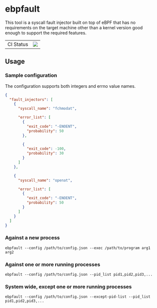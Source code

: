 # ebpfault

This tool is a syscall fault injector built on top of eBPF that has no requirements on the target machine other than a kernel version good enough to support the required features.

| | |
|-|-|
| CI Status | ![](https://github.com/trailofbits/ebpfault/workflows/Linux/badge.svg) |

## Usage

### Sample configuration

The configuration supports both integers and errno value names.

```json
{
  "fault_injectors": [
    {
      "syscall_name": "fchmodat",

      "error_list": [
        {
          "exit_code": "-ENOENT",
          "probability": 50
        },

        {
          "exit_code": -100,
          "probability": 30
        }
      ]
    },

    {
      "syscall_name": "openat",

      "error_list": [
        {
          "exit_code": "-ENOENT",
          "probability": 50
        }
      ]
    }
  ]
}
```

### Against a new process

```
ebpfault --config /path/to/config.json --exec /path/to/program arg1 arg2
```

### Against one or more running processes

```
ebpfault --config /path/to/config.json --pid_list pid1,pid2,pid3,...
```

### System wide, except one or more running processes

```
ebpfault --config /path/to/config.json --except-pid-list --pid_list pid1,pid2,pid3,...
```
